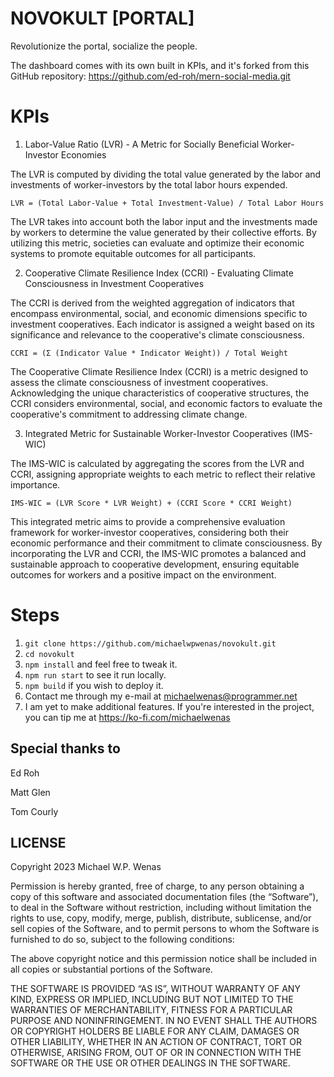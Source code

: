 # NOVOKULT [PORTAL]

Revolutionize the portal, socialize the people.

The dashboard comes with its own built in KPIs, and it's forked from this GitHub repository:
https://github.com/ed-roh/mern-social-media.git

# KPIs

1. Labor-Value Ratio (LVR) - A Metric for Socially Beneficial Worker-Investor Economies

The LVR is computed by dividing the total value generated by the labor and investments of worker-investors by the total labor hours expended.

`LVR = (Total Labor-Value + Total Investment-Value) / Total Labor Hours`

The LVR takes into account both the labor input and the investments made by workers to determine the value generated by their collective efforts. By utilizing this metric, societies can evaluate and optimize their economic systems to promote equitable outcomes for all participants.

2. Cooperative Climate Resilience Index (CCRI) - Evaluating Climate Consciousness in Investment Cooperatives

The CCRI is derived from the weighted aggregation of indicators that encompass environmental, social, and economic dimensions specific to investment cooperatives. Each indicator is assigned a weight based on its significance and relevance to the cooperative's climate consciousness.

`CCRI = (Σ (Indicator Value * Indicator Weight)) / Total Weight`

The Cooperative Climate Resilience Index (CCRI) is a metric designed to assess the climate consciousness of investment cooperatives. Acknowledging the unique characteristics of cooperative structures, the CCRI considers environmental, social, and economic factors to evaluate the cooperative's commitment to addressing climate change.

3. Integrated Metric for Sustainable Worker-Investor Cooperatives (IMS-WIC)

The IMS-WIC is calculated by aggregating the scores from the LVR and CCRI, assigning appropriate weights to each metric to reflect their relative importance.

`IMS-WIC = (LVR Score * LVR Weight) + (CCRI Score * CCRI Weight)`

This integrated metric aims to provide a comprehensive evaluation framework for worker-investor cooperatives, considering both their economic performance and their commitment to climate consciousness. By incorporating the LVR and CCRI, the IMS-WIC promotes a balanced and sustainable approach to cooperative development, ensuring equitable outcomes for workers and a positive impact on the environment.


# Steps

1. `git clone https://github.com/michaelwpwenas/novokult.git`
2. `cd novokult`
3. `npm install` and feel free to tweak it.
4. `npm run start` to see it run locally.
5. `npm build` if you wish to deploy it.
6. Contact me through my e-mail at michaelwenas@programmer.net
7. I am yet to make additional features. If you're interested in the project, you can tip me at https://ko-fi.com/michaelwenas

## Special thanks to

Ed Roh

Matt Glen

Tom Courly

## LICENSE

Copyright 2023 Michael W.P. Wenas

Permission is hereby granted, free of charge, to any person obtaining a copy of this software and associated documentation files (the “Software”), to deal in the Software without restriction, including without limitation the rights to use, copy, modify, merge, publish, distribute, sublicense, and/or sell copies of the Software, and to permit persons to whom the Software is furnished to do so, subject to the following conditions:

The above copyright notice and this permission notice shall be included in all copies or substantial portions of the Software.

THE SOFTWARE IS PROVIDED “AS IS”, WITHOUT WARRANTY OF ANY KIND, EXPRESS OR IMPLIED, INCLUDING BUT NOT LIMITED TO THE WARRANTIES OF MERCHANTABILITY, FITNESS FOR A PARTICULAR PURPOSE AND NONINFRINGEMENT. IN NO EVENT SHALL THE AUTHORS OR COPYRIGHT HOLDERS BE LIABLE FOR ANY CLAIM, DAMAGES OR OTHER LIABILITY, WHETHER IN AN ACTION OF CONTRACT, TORT OR OTHERWISE, ARISING FROM, OUT OF OR IN CONNECTION WITH THE SOFTWARE OR THE USE OR OTHER DEALINGS IN THE SOFTWARE.
